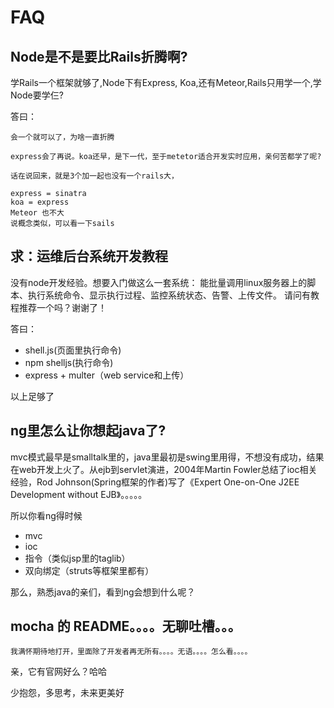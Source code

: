 # FAQ


## Node是不是要比Rails折腾啊?

学Rails一个框架就够了,Node下有Express, Koa,还有Meteor,Rails只用学一个,学Node要学仨?

答曰：

```
会一个就可以了，为啥一直折腾

express会了再说。koa还早，是下一代，至于metetor适合开发实时应用，亲何苦都学了呢?

话在说回来，就是3个加一起也没有一个rails大，

express = sinatra
koa = express
Meteor 也不大
说概念类似，可以看一下sails

```


## 求：运维后台系统开发教程

没有node开发经验。想要入门做这么一套系统：
能批量调用linux服务器上的脚本、执行系统命令、显示执行过程、监控系统状态、告警、上传文件。
请问有教程推荐一个吗？谢谢了！

答曰：

- shell.js(页面里执行命令)
- npm shelljs(执行命令)
- express + multer（web service和上传）

以上足够了



## ng里怎么让你想起java了?

mvc模式最早是smalltalk里的，java里最初是swing里用得，不想没有成功，结果在web开发上火了。从ejb到servlet演进，2004年Martin Fowler总结了ioc相关经验，Rod Johnson(Spring框架的作者)写了《Expert One-on-One J2EE Development without EJB》。。。。。

所以你看ng得时候

- mvc
- ioc
- 指令（类似jsp里的taglib）
- 双向绑定（struts等框架里都有）

那么，熟悉java的亲们，看到ng会想到什么呢？

## mocha 的 README。。。。无聊吐槽。。。

```
我满怀期待地打开，里面除了开发者再无所有。。。。无语。。。。怎么看。。。。
```


   
亲，它有官网好么？哈哈

少抱怨，多思考，未来更美好